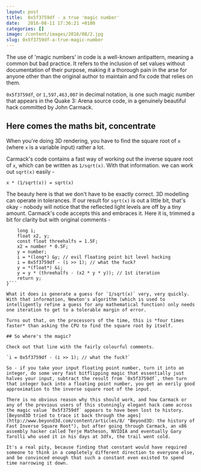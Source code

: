 ```yaml
---
layout: post
title:  0x5f3759df - a true 'magic number'
date:   2016-08-11 17:36:21 +0100
categories: []
image: /content/images/2016/08/2.jpg
slug: 0x5f3759df-a-true-magic-number
---
```


The use of 'magic numbers' in code is a well-known antipattern, meaning a common but bad practice. It refers to the inclusion of set values without documentation of their purpose, making it a thorough pain in the arse for anyone other than the original author to maintain and fix code that relies on them.

`0x5f3759df`, or `1,597,463,007` in decimal notation, is one such magic number that appears in the Quake 3: Arena source code, in a genuinely beautiful hack committed by John Carmack.

## Here comes the maths bit, concentrate

When you're doing 3D rendering, you have to find the square root of `x` (where `x` is a variable input) rather a lot.

Carmack's code contains a fast way of working out the inverse square root of `x`, which can be written as `1/sqrt(x)`. With that information. we can work out `sqrt(x)` easily -

`x * (1/sqrt(x)) = sqrt(x)`

The beauty here is that we don't have to be exactly correct. 3D modelling can operate in tolerances. If our result for `sqrt(x)` is out a little bit, that's okay - nobody will notice that the reflected light levels are off by a tiny amount. Carmack's code accepts this and embraces it. Here it is, trimmed a bit for clarity but with original comments -

```float Q_rsqrt(float number) {
	long i;
	float x2, y;
	const float threehalfs = 1.5F;
	x2 = number * 0.5F;
	y = number;
	i = *(long*) &y; // evil floating point bit level hacking
	i = 0x5f3759df - (i >> 1); // what the fuck?
	y = *(float*) &i;
	y = y * (threehalfs - (x2 * y * y)); // 1st iteration
	return y;
}```

What it does is generate a guess for `1/sqrt(x)` very, very quickly. With that information, Newton's algorithm (which is used to intelligently refine a guess for any mathematical function) only needs one iteration to get to a tolerable margin of error.

Turns out that, on the processors of the time, this is *four times faster* than asking the CPU to find the square root by itself.

## So where's the magic?

Check out that line with the fairly colourful comments.

`i = 0x5f3759df - (i >> 1); // what the fuck?`

So - if you take your input floating point number, turn it into an integer, do some very fast bitflipping magic that essentially just halves your input, subtract the result from `0x5f3759df`, then turn that integer back into a floating point number, you get an eerily good approximation to the inverse square root of the input.

There is no obvious reason why this should work, and how Carmack or any of the previous users of this stunningly elegant hack came across the magic value `0x5f3759df` appears to have been lost to history. [Beyond3D tried to trace it back through the ages](http://www.beyond3d.com/content/articles/8/ "Beyond3D: the history of Fast Inverse Square Root"), but after going through Carmack, an x86 assembly hacker called Terje Matheson, NVIDIA and eventually Gary Tarolli who used it in his days at 3dfx, the trail went cold.

It's a real pity, because finding that constant would have required someone to think in a completely different direction to everyone else, and be convinced enough that such a constant even existed to spend time narrowing it down.
